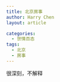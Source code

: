 ```yaml
---
title: 北京房事
author: Harry Chen
layout: article

categories:
  - 世情百态
tags:
  - 北京
  - 房事
---
```


  很深刻，不解释
